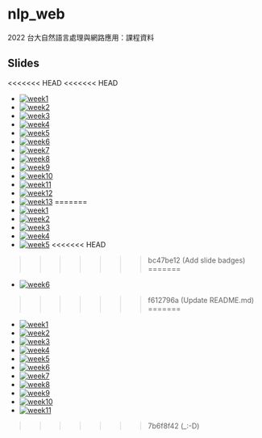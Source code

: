 <meta charset="UTF-8">

# nlp_web
2022 台大自然語言處理與網路應用：課程資料

## Slides

<<<<<<< HEAD
<<<<<<< HEAD
* [![week1  ](https://img.shields.io/badge/slides-week1-ff0000)](https://htmlpreview.github.io/?https://github.com/lopentu/nlp_web/blob/main/slides/week1.html)
* [![week2  ](https://img.shields.io/badge/slides-week2-c13e00)](https://htmlpreview.github.io/?https://github.com/lopentu/nlp_web/blob/main/slides/week2.html)
* [![week3  ](https://img.shields.io/badge/slides-week3-966900)](https://htmlpreview.github.io/?https://github.com/lopentu/nlp_web/blob/main/slides/week3.html)
* [![week4  ](https://img.shields.io/badge/slides-week4-728d00)](https://htmlpreview.github.io/?https://github.com/lopentu/nlp_web/blob/main/slides/week4.html)
* [![week5  ](https://img.shields.io/badge/slides-week5-54ab00)](https://htmlpreview.github.io/?https://github.com/lopentu/nlp_web/blob/main/slides/week5.html)
* [![week6  ](https://img.shields.io/badge/slides-week6-25da00)](https://htmlpreview.github.io/?https://github.com/lopentu/nlp_web/blob/main/slides/week6.html)
* [![week7  ](https://img.shields.io/badge/slides-week7-00f00f)](https://github.com/jeffeuxMartin/nlp_web)
* [![week8  ](https://img.shields.io/badge/slides-week8-00cb35)](https://htmlpreview.github.io/?https://github.com/lopentu/nlp_web/blob/main/slides/week8.html)
* [![week9  ](https://img.shields.io/badge/slides-week9-00a45c)](https://docs.google.com/viewer?url=https://github.com/lopentu/nlp_web/raw/main/slides/week9.pdf)
* [![week10](https://img.shields.io/badge/slides-week10-007b85)](https://docs.google.com/viewer?url=https://github.com/lopentu/nlp_web/raw/main/slides/week10.pdf)
* [![week11](https://img.shields.io/badge/slides-week11-00659b)](https://htmlpreview.github.io/?https://github.com/lopentu/nlp_web/blob/main/slides/week11.html)
* [![week12](https://img.shields.io/badge/slides-week12-0046b9)](https://hackmd.io/@howard-haowen/webapps/)
* [![week13](https://img.shields.io/badge/slides-week13-1f00e0)](https://htmlpreview.github.io/?https://github.com/lopentu/nlp_web/blob/main/slides/week13.html)
=======
* [![week1](https://img.shields.io/badge/slides-week1-ff0000)](https://htmlpreview.github.io/?https://github.com/lopentu/nlp_web/blob/main/slides/week1.html)
* [![week2](https://img.shields.io/badge/slides-week2-ff8800)](https://htmlpreview.github.io/?https://github.com/lopentu/nlp_web/blob/main/slides/week2.html)
* [![week3](https://img.shields.io/badge/slides-week3-ffff00)](https://htmlpreview.github.io/?https://github.com/lopentu/nlp_web/blob/main/slides/week3.html)
* [![week4](https://img.shields.io/badge/slides-week4-88ff00)](https://htmlpreview.github.io/?https://github.com/lopentu/nlp_web/blob/main/slides/week4.html)
* [![week5](https://img.shields.io/badge/slides-week5-00ff00)](https://htmlpreview.github.io/?https://github.com/lopentu/nlp_web/blob/main/slides/week5.html)
<<<<<<< HEAD
>>>>>>> bc47be12 (Add slide badges)
=======
* [![week6](https://img.shields.io/badge/slides-week6-00ff88)](https://htmlpreview.github.io/?https://github.com/lopentu/nlp_web/blob/main/slides/week6.html)
>>>>>>> f612796a (Update README.md)
=======
* [![week1  ](https://img.shields.io/badge/slides-week1-ff0000)](https://htmlpreview.github.io/?https://github.com/lopentu/nlp_web/blob/main/slides/week1.html)
* [![week2  ](https://img.shields.io/badge/slides-week2-ff8800)](https://htmlpreview.github.io/?https://github.com/lopentu/nlp_web/blob/main/slides/week2.html)
* [![week3  ](https://img.shields.io/badge/slides-week3-ffff00)](https://htmlpreview.github.io/?https://github.com/lopentu/nlp_web/blob/main/slides/week3.html)
* [![week4  ](https://img.shields.io/badge/slides-week4-d9ff00)](https://htmlpreview.github.io/?https://github.com/lopentu/nlp_web/blob/main/slides/week4.html)
* [![week5  ](https://img.shields.io/badge/slides-week5-00ff40)](https://htmlpreview.github.io/?https://github.com/lopentu/nlp_web/blob/main/slides/week5.html)
* [![week6  ](https://img.shields.io/badge/slides-week6-00ffdd)](https://htmlpreview.github.io/?https://github.com/lopentu/nlp_web/blob/main/slides/week6.html)
* [![week7  ](https://img.shields.io/badge/slides-week7-00d9ff)](https://github.com/jeffeuxMartin/nlp_web)
* [![week8  ](https://img.shields.io/badge/slides-week8-0000ff)](https://htmlpreview.github.io/?https://github.com/lopentu/nlp_web/blob/main/slides/week8.html)
* [![week9  ](https://img.shields.io/badge/slides-week9-6200ff)](https://docs.google.com/viewer?url=https://github.com/lopentu/nlp_web/raw/main/slides/week9.pdf)
* [![week10](https://img.shields.io/badge/slides-week10-bb00ff)](https://docs.google.com/viewer?url=https://github.com/lopentu/nlp_web/raw/main/slides/week10.pdf)
* [![week11](https://img.shields.io/badge/slides-week11-ff00b7)](https://htmlpreview.github.io/?https://github.com/lopentu/nlp_web/blob/main/slides/week11.html)
>>>>>>> 7b6f8f42 (_:-D)

